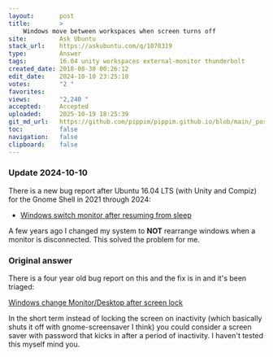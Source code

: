 ```yaml
---
layout:       post
title:        >
    Windows move between workspaces when screen turns off
site:         Ask Ubuntu
stack_url:    https://askubuntu.com/q/1070319
type:         Answer
tags:         16.04 unity workspaces external-monitor thunderbolt
created_date: 2018-08-30 00:26:12
edit_date:    2024-10-10 23:25:10
votes:        "2 "
favorites:    
views:        "2,240 "
accepted:     Accepted
uploaded:     2025-10-19 18:25:39
git_md_url:   https://github.com/pippim/pippim.github.io/blob/main/_posts/2018/2018-08-30-Windows-move-between-workspaces-when-screen-turns-off.md
toc:          false
navigation:   false
clipboard:    false
---
```


### Update 2024-10-10

There is a new bug report after Ubuntu 16.04 LTS (with Unity and Compiz) for the Gnome Shell in 2021 through 2024:

- [Windows switch monitor after resuming from sleep ](https://bugs.launchpad.net/ubuntu/+source/mutter/+bug/1927948)

A few years ago I changed my system to **NOT** rearrange windows when a monitor is disconnected. This solved the problem for me.

### Original answer

There is a four year old bug report on this and the fix is in and it's been triaged:

[Windows change Monitor/Desktop after screen lock][1]

In the short term instead of locking the screen on inactivity (which basically shuts it off with gnome-screensaver I think) you could consider a screen saver with password that kicks in after a period of inactivity. I haven't tested this myself mind you.

  [1]: https://bugs.launchpad.net/ubuntu/+source/unity/+bug/1295267
